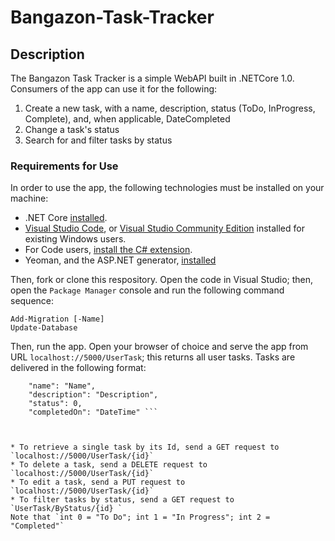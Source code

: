 # Bangazon-Task-Tracker

## Description

The Bangazon Task Tracker is a simple WebAPI built in .NETCore 1.0. Consumers of the app can use it for the following:

1. Create a new task, with a name, description, status (ToDo, InProgress, Complete), and, when applicable, DateCompleted
1. Change a task's status
1. Search for and filter tasks by status


### Requirements for Use

In order to use the app, the following technologies must be installed on your machine:

* .NET Core [installed](https://www.microsoft.com/net/core#macos).
* [Visual Studio Code](https://code.visualstudio.com/), or [Visual Studio Community Edition](https://www.visualstudio.com/vs/community/) installed for existing Windows users.
* For Code users, [install the C# extension](#installing-c-extension-for-code).
* Yeoman, and the ASP.NET generator, [installed](#installing-yeoman-and-the-aspnet-generator)

Then, fork or clone this respository. Open the code in Visual Studio; then, open the `Package Manager` console and run the following command sequence:


`Add-Migration [-Name]`  
`Update-Database`

Then, run the app. Open your browser of choice and serve the app from URL `localhost://5000/UserTask`; this returns all user tasks.
Tasks are delivered in the following format:  

``` "userTaskId": 1, 
    "name": "Name",  
    "description": "Description",  
    "status": 0,  
    "completedOn": "DateTime" ``` 


    
* To retrieve a single task by its Id, send a GET request to `localhost://5000/UserTask/{id}`
* To delete a task, send a DELETE request to `localhost://5000/UserTask/{id}`
* To edit a task, send a PUT request to `localhost://5000/UserTask/{id}`
* To filter tasks by status, send a GET request to `UserTask/ByStatus/{id} `
Note that `int 0 = "To Do"; int 1 = "In Progress"; int 2 = "Completed"`

